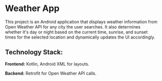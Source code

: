 # Weather App
This project is an Android application that displays weather information from Open Weather API for any city the user searches. It also determines whether it's day or night based on the current time, sunrise, and sunset times for the selected location and dynamically updates the UI accordingly. 

## Technology Stack:
**Frontend:** Kotlin, Android XML for layouts.

**Backend:** Retrofit for Open Weather API calls.
